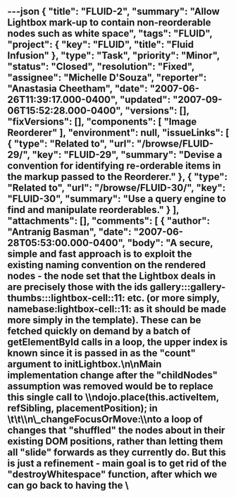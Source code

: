 ---json
{
  "title": "FLUID-2",
  "summary": "Allow Lightbox mark-up to contain non-reorderable nodes such as white space",
  "tags": "FLUID",
  "project": {
    "key": "FLUID",
    "title": "Fluid Infusion"
  },
  "type": "Task",
  "priority": "Minor",
  "status": "Closed",
  "resolution": "Fixed",
  "assignee": "Michelle D'Souza",
  "reporter": "Anastasia Cheetham",
  "date": "2007-06-26T11:39:17.000-0400",
  "updated": "2007-09-06T15:52:28.000-0400",
  "versions": [],
  "fixVersions": [],
  "components": [
    "Image Reorderer"
  ],
  "environment": null,
  "issueLinks": [
    {
      "type": "Related to",
      "url": "/browse/FLUID-29/",
      "key": "FLUID-29",
      "summary": "Devise a convention for identifying re-orderable items in the markup passed to the Reorderer."
    },
    {
      "type": "Related to",
      "url": "/browse/FLUID-30/",
      "key": "FLUID-30",
      "summary": "Use a query engine to find and manipulate reorderables."
    }
  ],
  "attachments": [],
  "comments": [
    {
      "author": "Antranig Basman",
      "date": "2007-06-28T05:53:00.000-0400",
      "body": "A secure, simple and fast approach is to exploit the existing naming convention on the rendered nodes - the node set that the Lightbox deals in are precisely those with the ids gallery:::gallery-thumbs:::lightbox-cell::11: etc. (or more simply, namebase:lightbox-cell::11: as it should be made more simply in the template). These can be fetched quickly on demand by a batch of getElementById calls in a loop, the upper index is known since it is passed in as the \"count\" argument to initLightbox.\n\nMain implementation change after the \"childNodes\" assumption was removed would be to replace this single call to \\\ndojo.place(this.activeItem, refSibling, placementPosition);  in \t\t\\\n\\_changeFocusOrMove:\\\nto a loop of changes that \"shuffled\" the nodes about in their existing DOM positions, rather than letting them all \"slide\" forwards as they currently do. But this is just a refinement - main goal is to get rid of the \"destroyWhitespace\" function, after which we can go back to having the \\<script> block inside the lightbox and get rid of lightbox-temp-container:&#x20;\n"
    },
    {
      "author": "Antranig Basman",
      "date": "2007-06-28T05:56:58.000-0400",
      "body": "PS - the same thing should be done with the \"focus policy\" - rather than specifying by tag name and index (which is somewhat fragile and complex in the current scheme) this should be specified by a \"relative id\", in the way that the current code locates the \"reorder-index\" fields by extension from the cell's base ID.\n\nThis could even be part of the official contract of the lightbox on the \"client cell\", or at least a sensible default, that the link to be focused is given a relative ID of something like \"focus-node\". (currently \"thumbs-link\" in our existing client). Perhaps a bit freer to let this be configurable, but we are acquiring a HECK of a lot of arguments to LightboxProducer now!\n"
    },
    {
      "author": "Joseph Scheuhammer",
      "date": "2007-09-06T15:52:17.000-0400",
      "body": "The Reorderer is now sensitive only to objects classified as \"orderable\" (via CSS) .  As such, removal of non Element nodes from within the thumbnail container is unecessary.\n"
    }
  ]
}
---
Currently, the Lightbox expects that the re-orderable items are stored as a linear form of markup that is rendered in a grid by the browser.

The Lightbox examines the current coordinates of the items to determine the current number of columns in the grid, in order to know which item is "under" or "above" a given item in the grid.

By limiting the DOM nodes to only the re-orderable items, the calculations for this are greatly simplified. However, this approach has disadvantages, including the fact that it removes information from the DOM.

As a first pass, the algorithm should be re-written to not use DOM indices, and use either actual screen coordinates or an internal model of the list of re-orderable items.

Ultimately, a more generalizable solution would be desirable, one which doesn't require linear mark-up (and could handle, for example, re-orderable items in table cells).

        